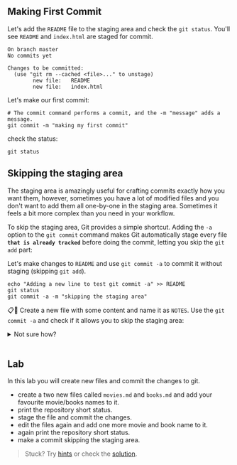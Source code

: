 ## Making First Commit

Let's add the `README` file to the staging area and check the `git status`. You'll see `README` and `index.html` are staged for commit.

```
On branch master
No commits yet

Changes to be committed:
  (use "git rm --cached <file>..." to unstage)
        new file:   README
        new file:   index.html
```

Let's make our first commit:

```shell
# The commit command performs a commit, and the -m "message" adds a message.
git commit -m "making my first commit"
```

check the status:
```
git status
```

## Skipping the staging area
The staging area is amazingly useful for crafting commits exactly how you want them, however, sometimes you have a lot of modified files and you don't want to add them all one-by-one in the staging area. Sometimes it feels a bit more complex than you need in your workflow.

To skip the staging area, Git provides a simple shortcut. Adding the `-a` option to the `git commit` command makes Git automatically stage every file **`that is already tracked`** before doing the commit, letting you skip the `git add` part:

Let's make changes to `README` and use `git commit -a` to commit it without staging (skipping `git add`).
```
echo "Adding a new line to test git commit -a" >> README
git status
git commit -a -m "skipping the staging area"
```

📋🎤 Create a new file with some content and name it as `NOTES`. Use the `git commit -a` and check if it allows you to skip the staging area:

<details>
  <summary>Not sure how?</summary>

```shell
# creating a new file
echo "this file will contain my notes" > NOTES
git status
# this will not commit
git commit -a -m "trying to skip the staging area for a newfile NOTES"
git status
```
You will see the NOTES file was not committed. New files have to be added using `git add`. The `git commit -a` works only with already tracked files.

</details>
<br>

## Lab
In this lab you will create new files and commit the changes to git.

- create a two new files called `movies.md` and `books.md` and add your favourite movie/books names to it.
- print the repository short status.
- stage the file and commit the changes.
- edit the files again and add one more movie and book name to it.
- again print the repository short status.
- make a commit skipping the staging area.

> Stuck? Try [hints](hints.md) or check the [solution](solution.md).

